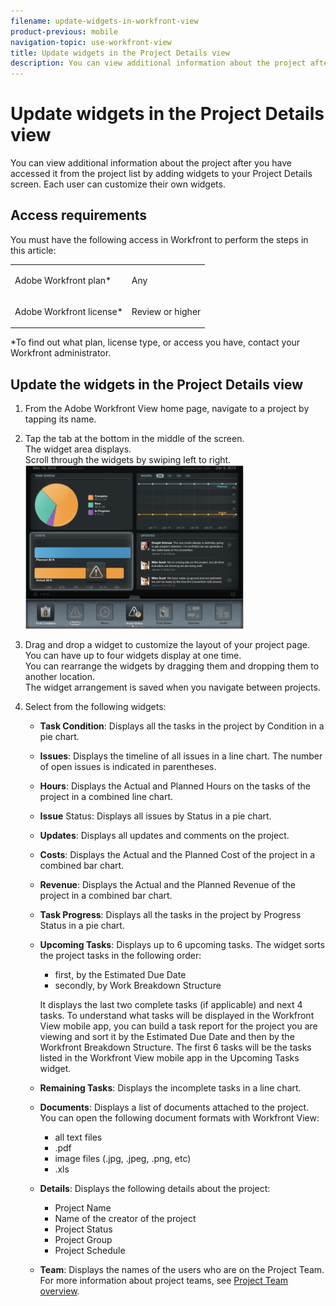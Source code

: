 ```yaml
---
filename: update-widgets-in-workfront-view
product-previous: mobile
navigation-topic: use-workfront-view
title: Update widgets in the Project Details view
description: You can view additional information about the project after you have accessed it from the project list by adding widgets to your Project Details screen. Each user can customize their own widgets.
---
```


# Update widgets in the Project Details view

You can view additional information about the project after you have accessed it from the project list by adding widgets to your Project Details screen. Each user can customize their own widgets.

## Access requirements

You must have the following access in Workfront to perform the steps in this article:

<table> 
 <col> 
 </col> 
 <col> 
 </col> 
 <tbody> 
  <tr> 
   <td role="rowheader">Adobe Workfront plan*</td> 
   <td> <p>Any</p> </td> 
  </tr> 
  <tr> 
   <td role="rowheader">Adobe Workfront license*</td> 
   <td> <p>Review or higher</p> </td> 
  </tr> 
 </tbody> 
</table>

&#42;To find out what plan, license type, or access you have, contact your Workfront administrator.

## Update the widgets in the Project Details view

1. From the Adobe Workfront View home page, navigate to a project by tapping its name.
1. Tap the tab at the bottom in the middle of the screen.  
   The widget area displays.  
   Scroll through the widgets by swiping left to right.  
   ![](assets/screen-shot-2013-009-11-at-8.25.01-am-350x262.png)

1. Drag and drop a widget to customize the layout of your project page.  
   You can have up to four widgets display at one time.  
   You can rearrange the widgets by dragging them and dropping them to another location.  
   The widget arrangement is saved when you navigate between projects.

1. Select from the following widgets:

   * **Task Condition**: Displays all the tasks in the project by Condition in a pie chart.
   * **Issues**: Displays the timeline of all issues in a line chart. The number of open issues is indicated in parentheses.
   * **Hours**: Displays the Actual and Planned Hours on the tasks of the project in a combined line chart.
   * **Issue** Status: Displays all issues by Status in a pie chart.
   * **Updates**: Displays all updates and comments on the project.
   * **Costs**: Displays the Actual and the Planned Cost of the project in a combined bar chart.
   * **Revenue**: Displays the Actual and the Planned Revenue of the project in a combined bar chart.
   * **Task Progress**: Displays all the tasks in the project by Progress Status in a pie chart.
   * **Upcoming Tasks**: Displays up to 6 upcoming tasks.&nbsp;The widget sorts the project tasks in the following order:

      * first, by the Estimated Due Date
      * secondly, by Work Breakdown Structure

     It displays the last two complete tasks (if applicable) and next 4 tasks. To understand what tasks will be displayed in the Workfront View mobile app, you can build a task report for the project you are viewing and sort it by the Estimated Due Date and then by the Workfront Breakdown Structure. The first 6 tasks will be the tasks listed in the Workfront View mobile app in the Upcoming Tasks widget.
   
   * **Remaining Tasks**: Displays the incomplete tasks in a line chart.
   * **Documents**: Displays a list of documents attached to the project.  
     You can open the following document formats with Workfront View:

      * all text files
      * .pdf
      * image files (.jpg, .jpeg, .png, etc)
      * .xls&nbsp;

   * **Details**: Displays the following details about the project:

      * Project Name
      * Name of the creator of the project
      * Project Status
      * Project Group
      * Project Schedule

   * **Team**: Displays the names of the users who are on the Project Team.  
     For more information about project teams, see [Project Team overview](../../../manage-work/projects/planning-a-project/project-team-overview.md).

